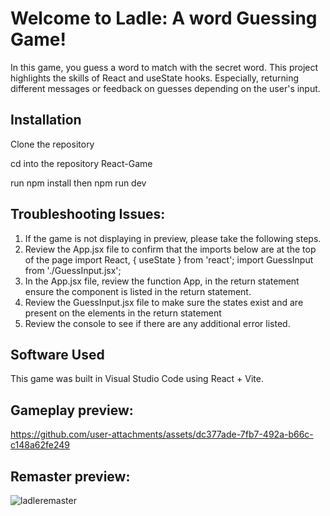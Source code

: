 # Welcome to Ladle: A word Guessing Game!

In this game, you guess a word to match with the secret word. This project highlights the skills of React and useState hooks. Especially, returning different messages or feedback on guesses depending on the user's input.

## Installation
<p>Clone the repository</p>
<p>cd into the repository React-Game</p>
<p>run npm install then npm run dev</p>

## Troubleshooting Issues:
<ol>
<li>If the game is not displaying in preview, please take the following steps.</li>


<li>Review the App.jsx file to confirm that the imports below are at the top of the page
        import React, { useState } from 'react';
        import GuessInput from './GuessInput.jsx';</li>

<li>In the App.jsx file, review the function App, in the return statement ensure the component <GuessInput /> is listed in the return statement. </li>

<li>Review the GuessInput.jsx file to make sure the states exist and are present on the elements in the return statement </li>

<li>Review the console to see if there are any additional error listed.</li>
</ol>

## Software Used
<p>This game was built in Visual Studio Code using React + Vite.</p>

## Gameplay preview: 

https://github.com/user-attachments/assets/dc377ade-7fb7-492a-b66c-c148a62fe249

## Remaster preview:
![ladleremaster](https://github.com/user-attachments/assets/1f40b22f-1f97-4a39-aa2a-18d3acdfb95f)


